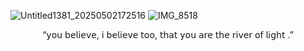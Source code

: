 ![Untitled1381_20250502172516](https://github.com/user-attachments/assets/3af062f3-a30a-4628-9a57-766f2e9a179f)
![IMG_8518](https://github.com/user-attachments/assets/12148b7c-674a-4e06-b214-9636dba60ed7)
<p align="center"> “𝗒𝗈𝗎 𝖻𝖾𝗅𝗂𝖾𝗏𝖾, 𝗂 𝖻𝖾𝗅𝗂𝖾𝗏𝖾 𝗍𝗈𝗈, 𝗍𝗁𝖺𝗍 𝗒𝗈𝗎 𝖺𝗋𝖾 𝗍𝗁𝖾 𝗋𝗂𝗏𝖾𝗋 𝗈𝖿 𝗅𝗂𝗀𝗁𝗍  .”
